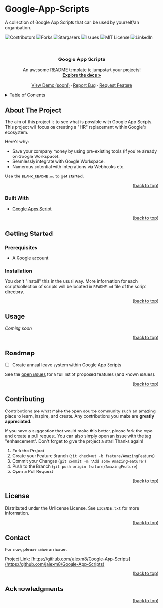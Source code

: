 # Google-App-Scripts
A collection of Google App Scripts that can be used by yourself/an organisation.

<div id="top"></div>

[![Contributors][contributors-shield]][contributors-url]
[![Forks][forks-shield]][forks-url]
[![Stargazers][stars-shield]][stars-url]
[![Issues][issues-shield]][issues-url]
[![MIT License][license-shield]][license-url]
[![LinkedIn][linkedin-shield]][linkedin-url]



<!-- PROJECT LOGO -->
<br />
<div align="center">

  <h3 align="center">Google App Scripts</h3>

  <p align="center">
    An awesome README template to jumpstart your projects!
    <br />
    <a href="https://github.com/jalexm8/Google-App-Scripts"><strong>Explore the docs »</strong></a>
    <br />
    <br />
    <a href="https://github.com/jalexm8/Google-App-Scripts">View Demo (soon!)</a>
    ·
    <a href="https://github.com/jalexm8/Google-App-Scripts/issues">Report Bug</a>
    ·
    <a href="https://github.com/jalexm8/Google-App-Scripts/issues">Request Feature</a>
  </p>
</div>



<!-- TABLE OF CONTENTS -->
<details>
  <summary>Table of Contents</summary>
  <ol>
    <li>
      <a href="#about-the-project">About The Project</a>
      <ul>
        <li><a href="#built-with">Built With</a></li>
      </ul>
    </li>
    <li>
      <a href="#getting-started">Getting Started</a>
      <ul>
        <li><a href="#prerequisites">Prerequisites</a></li>
        <li><a href="#installation">Installation</a></li>
      </ul>
    </li>
    <li><a href="#usage">Usage</a></li>
    <li><a href="#roadmap">Roadmap</a></li>
    <li><a href="#contributing">Contributing</a></li>
    <li><a href="#license">License</a></li>
    <li><a href="#contact">Contact</a></li>
    <li><a href="#acknowledgments">Acknowledgments</a></li>
  </ol>
</details>



<!-- ABOUT THE PROJECT -->
## About The Project

The aim of this project is to see what is possible with Google App Scripts. This project will focus on creating a "HR" replacement within Google's ecosystem.

Here's why:
* Save your company money by using pre-existing tools (if you're already on Google Workspace).
* Seamlessly integrate with Google Workspace.
* Numerous potential with integrations via Webhooks etc.

Use the `BLANK_README.md` to get started.

<p align="right">(<a href="#top">back to top</a>)</p>

### Built With
* [Google Apps Script](https://developers.google.com/apps-script)

<p align="right">(<a href="#top">back to top</a>)</p>

<!-- GETTING STARTED -->
## Getting Started

### Prerequisites
* A Google account

### Installation

You don't "install" this in the usual way. More information for each script/collection of scripts will be located in `README.md` file of the script directory.

<p align="right">(<a href="#top">back to top</a>)</p>



<!-- USAGE EXAMPLES -->
## Usage

_Coming soon_

<p align="right">(<a href="#top">back to top</a>)</p>

<!-- ROADMAP -->
## Roadmap
- [ ] Create annual leave system within Google App Scripts

See the [open issues](https://github.com/jalexm8/Google-App-Scripts/issues) for a full list of proposed features (and known issues).

<p align="right">(<a href="#top">back to top</a>)</p>

<!-- CONTRIBUTING -->
## Contributing

Contributions are what make the open source community such an amazing place to learn, inspire, and create. Any contributions you make are **greatly appreciated**.

If you have a suggestion that would make this better, please fork the repo and create a pull request. You can also simply open an issue with the tag "enhancement".
Don't forget to give the project a star! Thanks again!

1. Fork the Project
2. Create your Feature Branch (`git checkout -b feature/AmazingFeature`)
3. Commit your Changes (`git commit -m 'Add some AmazingFeature'`)
4. Push to the Branch (`git push origin feature/AmazingFeature`)
5. Open a Pull Request

<p align="right">(<a href="#top">back to top</a>)</p>

<!-- LICENSE -->
## License

Distributed under the Unlicense License. See `LICENSE.txt` for more information.

<p align="right">(<a href="#top">back to top</a>)</p>

<!-- CONTACT -->
## Contact

For now, please raise an issue.

Project Link: [https://github.com/jalexm8/Google-App-Scripts](https://github.com/jalexm8/Google-App-Scripts)

<p align="right">(<a href="#top">back to top</a>)</p>

<!-- ACKNOWLEDGMENTS -->
## Acknowledgments


<p align="right">(<a href="#top">back to top</a>)</p>



<!-- MARKDOWN LINKS & IMAGES -->
<!-- https://www.markdownguide.org/basic-syntax/#reference-style-links -->
[contributors-shield]: https://img.shields.io/github/contributors/jalexm8/Google-App-Scripts.svg?style=for-the-badge
[contributors-url]: https://github.com/jalexm8/Google-App-Scripts/graphs/contributors
[forks-shield]: https://img.shields.io/github/forks/jalexm8/Google-App-Scripts.svg?style=for-the-badge
[forks-url]: https://github.com/jalexm8/Google-App-Scripts/network/members
[stars-shield]: https://img.shields.io/github/stars/jalexm8/Google-App-Scripts.svg?style=for-the-badge
[stars-url]: https://github.com/jalexm8/Google-App-Scripts/stargazers
[issues-shield]: https://img.shields.io/github/issues/jalexm8/Google-App-Scripts?color=yellow&style=for-the-badge
[issues-url]: https://github.com/jalexm8/Google-App-Scripts/issues
[license-shield]: https://img.shields.io/github/license/jalexm8/Google-App-Scripts.svg?style=for-the-badge
[license-url]: https://github.com/jalexm8/Google-App-Scripts/blob/master/LICENSE.txt
[linkedin-shield]: https://img.shields.io/badge/-LinkedIn-black.svg?style=for-the-badge&logo=linkedin&colorB=555
[linkedin-url]: https://www.linkedin.com/in/jackalexander1008/